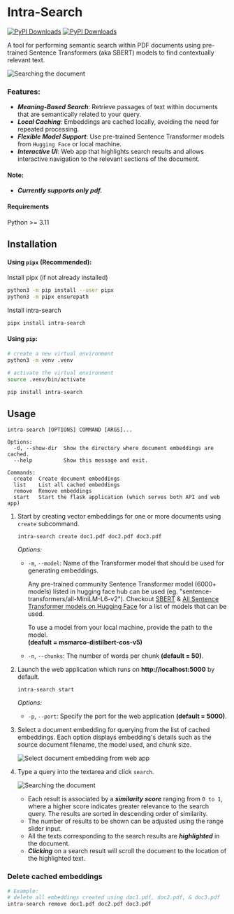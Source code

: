 # Intra-Search

[![PyPI Downloads](https://static.pepy.tech/badge/intra-search/month)](https://pepy.tech/projects/intra-search) [![PyPI Downloads](https://static.pepy.tech/badge/intra-search)](https://pepy.tech/projects/intra-search)

A tool for performing semantic search within PDF documents using pre-trained Sentence Transformers (aka SBERT) models to find contextually relevant text.

![Searching the document](./images/step4.png)

### Features:

- **_Meaning-Based Search_**: Retrieve passages of text within documents that are semantically related to your query.
- **_Local Caching_**: Embeddings are cached locally, avoiding the need for repeated processing.
- **_Flexible Model Support_**: Use pre-trained Sentence Transformer models from `Hugging Face` or local machine.
- **_Interactive UI_**: Web app that highlights search results and allows interactive navigation to the relevant sections of the document.

#### Note:

- **_Currently supports only pdf._**

#### Requirements

Python >= 3.11

## Installation

#### Using `pipx` (Recommended):

Install pipx (if not already installed)

```bash
python3 -m pip install --user pipx
python3 -m pipx ensurepath
```

Install intra-search

```bash
pipx install intra-search
```

#### Using `pip`:

```bash
# create a new virtual environment
python3 -m venv .venv

# activate the virtual environment
source .venv/bin/activate

pip install intra-search
```

## Usage

```
intra-search [OPTIONS] COMMAND [ARGS]...

Options:
  -d, --show-dir  Show the directory where document embeddings are cached.
  --help          Show this message and exit.

Commands:
  create  Create document embeddings
  list    List all cached embeddings
  remove  Remove embeddings
  start   Start the flask application (which serves both API and web app)
```

1. Start by creating vector embeddings for one or more documents using `create` subcommand.

   ```
   intra-search create doc1.pdf doc2.pdf doc3.pdf
   ```

   _Options:_

   - `-m`, `--model`: Name of the Transformer model that should be used for generating embeddings.

     Any pre-trained community Sentence Transformer model (6000+ models) listed in hugging face hub can be used (eg. "sentence-transformers/all-MiniLM-L6-v2"). Checkout [SBERT](https://sbert.net/docs/sentence_transformer/pretrained_models.html#original-models) & [ All Sentence Transformer models on Hugging Face](https://huggingface.co/models?library=sentence-transformers) for a list of models that can be used.

     To use a model from your local machine, provide the path to the model.  
      **(deafult = msmarco-distilbert-cos-v5)**

   - `-n`, `--chunks`: The number of words per chunk **(default = 50)**.

2. Launch the web application which runs on **http://localhost:5000** by default.

   ```
   intra-search start
   ```

   _Options:_

   - `-p`, `--port`: Specify the port for the web application **(default = 5000)**.

3. Select a document embedding for querying from the list of cached embeddings. Each option displays embedding's details such as the source document filename, the model used, and chunk size.

   ![Select document embedding from web app](./images/step3.png)

4. Type a query into the textarea and click `search`.

   ![Searching the document](./images/step4.png)

   - Each result is associated by a **_similarity score_** ranging from `0 to 1`, where a higher score indicates greater relevance to the search query. The results are sorted in descending order of similarity.
   - The number of results to be shown can be adjusted using the range slider input.
   - All the texts corresponding to the search results are **_highlighted_** in the document.
   - **_Clicking_** on a search result will scroll the document to the location of the highlighted text.

### Delete cached embeddings

```sh
# Example:
# delete all embeddings created using doc1.pdf, doc2.pdf, & doc3.pdf
intra-search remove doc1.pdf doc2.pdf doc3.pdf
```
